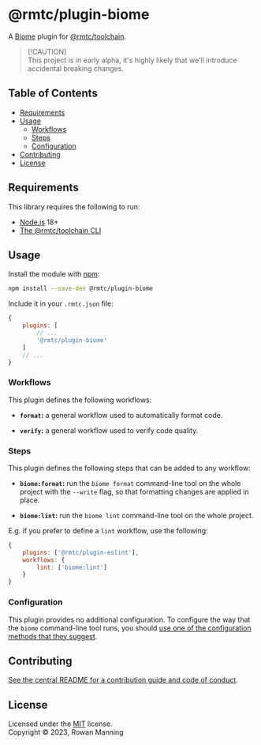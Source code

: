 
# @rmtc/plugin-biome

A [Biome](https://biomejs.dev/) plugin for [@rmtc/toolchain](https://github.com/rowanmanning/toolchain#readme).

> [!CAUTION]<br/>
> This project is in early alpha, it's highly likely that we'll introduce accidental breaking changes.


## Table of Contents

  * [Requirements](#requirements)
  * [Usage](#usage)
    * [Workflows](#workflows)
    * [Steps](#steps)
    * [Configuration](#configuration)
  * [Contributing](#contributing)
  * [License](#license)


## Requirements

This library requires the following to run:

  * [Node.js](https://nodejs.org/) 18+
  * [The @rmtc/toolchain CLI](https://github.com/rowanmanning/toolchain#readme)


## Usage

Install the module with [npm](https://www.npmjs.com/):

```sh
npm install --save-dev @rmtc/plugin-biome
```

Include it in your `.rmtc.json` file:

```js
{
    plugins: [
        // ...
        '@rmtc/plugin-biome'
    ]
    // ...
}
```

### Workflows

This plugin defines the following workflows:

  * **`format`:** a general workflow used to automatically format code.

  * **`verify`:** a general workflow used to verify code quality.

### Steps

This plugin defines the following steps that can be added to any workflow:

  * **`biome:format`:** run the `biome format` command-line tool on the whole project with the `--write` flag, so that formatting changes are applied in place.

  * **`biome:lint`:** run the `biome lint` command-line tool on the whole project.

E.g. if you prefer to define a `lint` workflow, use the following:

```js
{
    plugins: ['@rmtc/plugin-eslint'],
    workflows: {
        lint: ['biome:lint']
    }
}
```

### Configuration

This plugin provides no additional configuration. To configure the way that the `biome` command-line tool runs, you should [use one of the configuration methods that they suggest](https://biomejs.dev/reference/configuration/).


## Contributing

[See the central README for a contribution guide and code of conduct](https://github.com/rowanmanning/toolchain#contributing).


## License

Licensed under the [MIT](https://github.com/rowanmanning/toolchain/blob/main/LICENSE) license.<br/>
Copyright &copy; 2023, Rowan Manning

